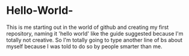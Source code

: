 # Hello-World-
This is me starting out in the world of github and creating my first repository, naming it 'hello world' like the guide suggested because I'm totally not creative.
So I'm totally going to type another line of bs about myself because I was told to do so by people smarter than me. 
